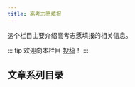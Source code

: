 ```yaml
---
title: 高考志愿填报
---
```


这个栏目主要介绍高考志愿填报的相关信息。

::: tip
欢迎向本栏目 [投稿](../contributor-guide/other)！
:::

## 文章系列目录

<ArticlesMenu />
